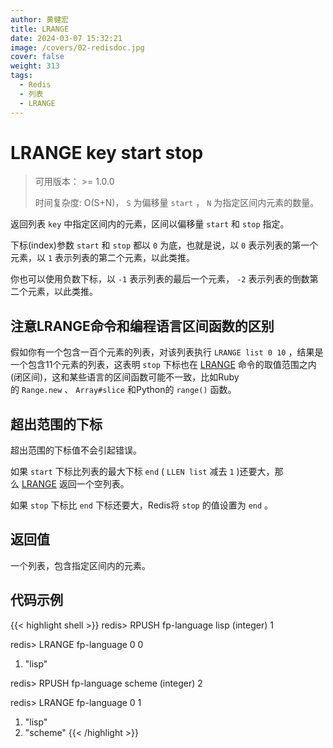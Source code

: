 ```yaml
---
author: 黄健宏
title: LRANGE
date: 2024-03-07 15:32:21
image: /covers/02-redisdoc.jpg
cover: false
weight: 313
tags:
  - Redis
  - 列表
  - LRANGE
---
```


# LRANGE key start stop

> 可用版本： >= 1.0.0
> 
> 时间复杂度: O(S+N)， `S` 为偏移量 `start` ， `N` 为指定区间内元素的数量。

返回列表 `key` 中指定区间内的元素，区间以偏移量 `start` 和 `stop` 指定。

下标(index)参数 `start` 和 `stop` 都以 `0` 为底，也就是说，以 `0` 表示列表的第一个元素，以 `1` 表示列表的第二个元素，以此类推。

你也可以使用负数下标，以 `-1` 表示列表的最后一个元素， `-2` 表示列表的倒数第二个元素，以此类推。

## 注意LRANGE命令和编程语言区间函数的区别

假如你有一个包含一百个元素的列表，对该列表执行 `LRANGE list 0 10` ，结果是一个包含11个元素的列表，这表明 `stop` 下标也在 [LRANGE](https://bookstack.xnzone.eu.org/02-redisdoc/03-list/13-lrange/) 命令的取值范围之内(闭区间)，这和某些语言的区间函数可能不一致，比如Ruby的 `Range.new` 、 `Array#slice` 和Python的 `range()` 函数。

## 超出范围的下标

超出范围的下标值不会引起错误。

如果 `start` 下标比列表的最大下标 `end` ( `LLEN list` 减去 `1` )还要大，那么 [LRANGE](https://bookstack.xnzone.eu.org/02-redisdoc/03-list/13-lrange/) 返回一个空列表。

如果 `stop` 下标比 `end` 下标还要大，Redis将 `stop` 的值设置为 `end` 。

## 返回值

一个列表，包含指定区间内的元素。

## 代码示例

{{< highlight shell >}}
redis> RPUSH fp-language lisp
(integer) 1

redis> LRANGE fp-language 0 0
1) "lisp"

redis> RPUSH fp-language scheme
(integer) 2

redis> LRANGE fp-language 0 1
1) "lisp"
2) "scheme"
{{< /highlight >}}
